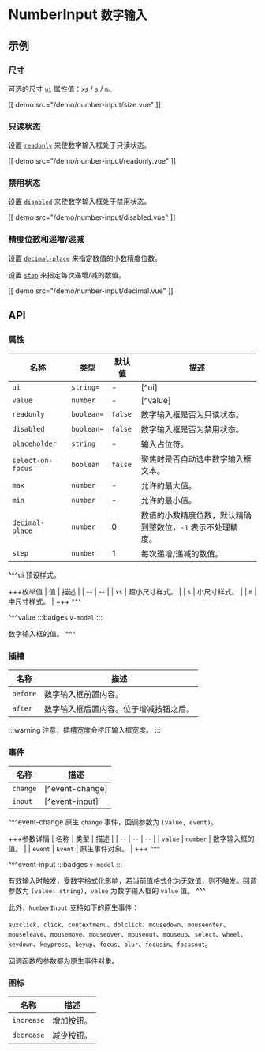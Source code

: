 # NumberInput <small>数字输入</small>

## 示例

### 尺寸

可选的尺寸 [`ui`](#props-ui) 属性值：`xs` / `s` / `m`。

[[ demo src="/demo/number-input/size.vue" ]]

### 只读状态

设置 [`readonly`](#props-readonly) 来使数字输入框处于只读状态。

[[ demo src="/demo/number-input/readonly.vue" ]]

### 禁用状态

设置 [`disabled`](#props-disabled) 来使数字输入框处于禁用状态。

[[ demo src="/demo/number-input/disabled.vue" ]]

### 精度位数和递增/递减

设置 [`decimal-place`](#props-decimal-place) 来指定数值的小数精度位数。

设置 [`step`](#props-step) 来指定每次递增/减的数值。

[[ demo src="/demo/number-input/decimal.vue" ]]

## API

### 属性

| 名称 | 类型 | 默认值 | 描述 |
| -- | -- | -- | -- |
| ``ui`` | `string=` | - | [^ui] |
| ``value`` | `number` | - | [^value] |
| ``readonly`` | `boolean=` | `false` | 数字输入框是否为只读状态。 |
| ``disabled`` | `boolean=` | `false` | 数字输入框是否为禁用状态。 |
| ``placeholder`` | `string` | - | 输入占位符。 |
| ``select-on-focus`` | `boolean` | `false` | 聚焦时是否自动选中数字输入框文本。 |
| ``max`` | `number` | - | 允许的最大值。 |
| ``min`` | `number` | - | 允许的最小值。 |
| ``decimal-place`` | `number` | 0 | 数值的小数精度位数，默认精确到整数位，`-1` 表示不处理精度。 |
| ``step`` | `number` | 1 | 每次递增/递减的数值。 |

^^^ui
预设样式。

+++枚举值
| 值 | 描述 |
| -- | -- |
| `xs` | 超小尺寸样式。 |
| `s` | 小尺寸样式。 |
| `m` | 中尺寸样式。 |
+++
^^^

^^^value
:::badges
`v-model`
:::

数字输入框的值。
^^^

### 插槽

| 名称 | 描述 |
| -- | -- |
| ``before`` | 数字输入框前置内容。 |
| ``after`` | 数字输入框后置内容。位于增减按钮之后。 |

:::warning
注意，插槽宽度会挤压输入框宽度。
:::

### 事件

| 名称 | 描述 |
| -- | -- |
| ``change`` | [^event-change] |
| ``input`` | [^event-input] |

^^^event-change
原生 `change` 事件，回调参数为 `(value, event)`。

+++参数详情
| 名称 | 类型 | 描述 |
| -- | -- | -- |
| `value` | `number` | 数字输入框的值。 |
| `event` | `Event` | 原生事件对象。 |
+++
^^^

^^^event-input
:::badges
`v-model`
:::

有效输入时触发，受数字格式化影响，若当前值格式化为无效值，则不触发。回调参数为 `(value: string)`，`value` 为数字输入框的 `value` 值。
^^^

此外，`NumberInput` 支持如下的原生事件：

`auxclick`、`click`、`contextmenu`、`dblclick`、`mousedown`、`mouseenter`、`mouseleave`、`mousemove`、`mouseover`、`mouseout`、`mouseup`、`select`、`wheel`、`keydown`、`keypress`、`keyup`、`focus`、`blur`、`focusin`、`focusout`。

回调函数的参数都为原生事件对象。

### 图标

| 名称 | 描述 |
| -- | -- |
| ``increase`` | 增加按钮。 |
| ``decrease`` | 减少按钮。 |
